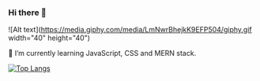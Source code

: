 ### Hi there 👋
![Alt text](https://media.giphy.com/media/LmNwrBhejkK9EFP504/giphy.gif width="40" height="40")

🌱 I’m currently learning JavaScript, CSS and MERN stack. 
<!--
**ipinmi/ipinmi** is a ✨ _special_ ✨ repository because its `README.md` (this file) appears on your GitHub profile.

Here are some ideas to get you started:

- 🔭 I’m currently working on ...
- 🌱 I’m currently learning ...
- 👯 I’m looking to collaborate on ...
- 🤔 I’m looking for help with ...
- 💬 Ask me about ...
- 📫 How to reach me: ...
- 😄 Pronouns: ...
- ⚡ Fun fact: ...
-->

[![Top Langs](https://github-readme-stats.vercel.app/api/top-langs/?username=ipinmi)](https://github.com/ipinmi/github-readme-stats)
